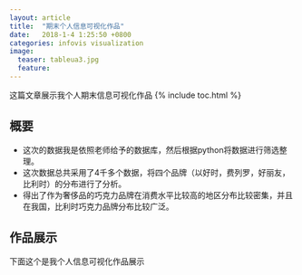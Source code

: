 ```yaml
---
layout: article
title:  "期末个人信息可视化作品"
date:   2018-1-4 1:25:50 +0800
categories: infovis visualization
image:
  teaser: tableua3.jpg
  feature: 
---
```

这篇文章展示我个人期末信息可视化作品
{% include toc.html %}


## 概要
- 这次的数据我是依照老师给予的数据库，然后根据python将数据进行筛选整理。
- 这次数据总共采用了4千多个数据，将四个品牌（以好时，费列罗，好丽友，比利时）的分布进行了分析。
- 得出了作为奢侈品的巧克力品牌在消费水平比较高的地区分布比较密集，并且在我国，比利时巧克力品牌分布比较广泛。
## 作品展示

下面这个是我个人信息可视化作品展示
